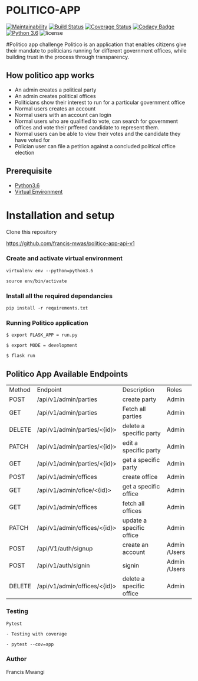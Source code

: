 # POLITICO-APP
[![Maintainability](https://api.codeclimate.com/v1/badges/f2f881c783706e56e049/maintainability)](https://codeclimate.com/github/francis-mwas/politico-app-api-v1/maintainability)
[![Build Status](https://travis-ci.com/francis-mwas/politico-app-api-v1.svg?branch=develop)](https://travis-ci.com/francis-mwas/politico-app-api-v1)
[![Coverage Status](https://coveralls.io/repos/github/francis-mwas/politico-app-api-v1/badge.svg?branch=develop)](https://coveralls.io/github/francis-mwas/politico-app-api-v1?branch=develop)
[![Codacy Badge](https://api.codacy.com/project/badge/Grade/784dc521fe654185a9c783847599e41a)](https://www.codacy.com/app/francis-mwas/politico-app-api-v1?utm_source=github.com&amp;utm_medium=referral&amp;utm_content=francis-mwas/politico-app-api-v1&amp;utm_campaign=Badge_Grade)
[![Python 3.6](https://img.shields.io/badge/python-3.6-blue.svg)](https://www.python.org/downloads/release/python-360/)
![license](https://img.shields.io/github/license/mashape/apistatus.svg)

#Politico app challenge
Politico is an application that enables citizens give their mandate to politicians running for different government offices, while building trust in the process through transparency.

## How politico app works
- An admin creates a political party
- An admin creates political offices
- Politicians show their interest to run for a particular government office
- Normal users creates an account
- Normal users with an account can login
- Normal users who are qualified to vote, can search for government offices and vote their prffered candidate to represent them.
- Normal users can be able to view their votes and the candidate they have voted for
- Polician user can file a petition against a concluded political office election

## Prerequisite

- [Python3.6](https://www.python.org/downloads/release/python-365/)
- [Virtual Environment](https://virtualenv.pypa.io/en/stable/installation/)

# Installation and setup

Clone this repository 

https://github.com/francis-mwas/politico-app-api-v1


### Create and activate virtual environment

    virtualenv env --python=python3.6

    source env/bin/activate

### Install all the required dependancies

    pip install -r requirements.txt

### Running Politico application
    
    $ export FLASK_APP = run.py

    $ export MODE = development

    $ flask run

    

## Politico App Available Endpoints 
<table>
    <tr>
        <td>Method</td>
        <td>Endpoint</td>
        <td>Description</td>
        <td>Roles</td>
    </tr>
    <tr>
        <td>POST</td>
        <td>/api/v1/admin/parties </td>
        <td>create party </td>
        <td>Admin</td>
    </tr>
    <tr>
     <td>GET</td>
        <td>/api/v1/admin/parties </td>
        <td>Fetch all parties </td>
        <td>Admin</td>
    </tr>
    <tr>
     <td>DELETE</td>
        <td>/api/v1/admin/parties/<{id}> </td>
        <td>delete a specific party </td>
        <td>Admin</td>
    </tr>
    <tr>
     <td>PATCH</td>
        <td>/api/v1/admin/parties/<{id}></td>
        <td>edit a specific party </td>
        <td>Admin</td>
    </tr>
     <tr>
     <td>GET</td>
        <td>/api/v1/admin/parties/<{id}> </td>
        <td>get a specific party </td>
        <td>Admin</td>
    </tr>
    <tr>
     <td>POST</td>
        <td>/api/v1/admin/offices </td>
        <td>create office </td>
        <td>Admin</td>
    </tr>
    <tr>
     <td>GET</td>
        <td>/api/v1/admin/ofice/<{id}>  </td>
        <td> get a specific office </td>
        <td>Admin</td>
    </tr>
    <tr>
     <td>GET</td>
        <td>/api/v1/admin/offices  </td>
        <td>fetch all offices </td>
        <td>Admin</td>
    </tr>
    <tr>
     <td>PATCH</td>
        <td>/api/v1/admin/offices/<{id}> </td>
        <td> update a specific office </td>
        <td>Admin</td>
    </tr>
    <tr>
     <td>POST</td>
        <td>/api/V1/auth/signup </td>
        <td> create an account </td>
        <td>Admin /Users</td>
    </tr>
     <tr>
     <td>POST</td>
        <td>/api/v1/auth/signin  </td>
        <td>signin</td>
        <td>Admin /Users</td>
    </tr>
    <tr>
     <td>DELETE</td>
        <td>/api/v1/admin/offices/<{id}> </td>
        <td>delete a specific office</td>
        <td>Admin</td>
    </tr>
</table>

### Testing

    Pytest

    - Testing with coverage

    - pytest --cov=app

### Author

Francis Mwangi
